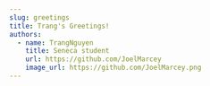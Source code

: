 ```yaml
---
slug: greetings
title: Trang's Greetings!
authors:
  - name: TrangNguyen
    title: Seneca student
    url: https://github.com/JoelMarcey
    image_url: https://github.com/JoelMarcey.png
---
```

